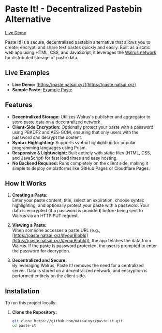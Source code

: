 # Paste It! - Decentralized Pastebin Alternative

[Live Demo](https://paste.natsai.xyz)

Paste It! is a secure, decentralized pastebin alternative that allows you to create, encrypt, and share text pastes quickly and easily. Built as a static web app using HTML, CSS, and JavaScript, it leverages the [Walrus network](https://www.walrus.xyz/about) for distributed storage of paste data.

## Live Examples

- **Live Demo:** [https://paste.natsai.xyz](https://paste.natsai.xyz)
- **Sample Paste:** [Example Paste](https://paste.natsai.xyz/#K93t1uH1sJnMuxpX9yr5nJaZUxgPgKJt2jh0yxhM-nM)

## Features

- **Decentralized Storage:** Utilizes Walrus's publisher and aggregator to store paste data on a decentralized network.
- **Client-Side Encryption:** Optionally protect your paste with a password using PBKDF2 and AES-GCM, ensuring that only users with the password can decrypt the content.
- **Syntax Highlighting:** Supports syntax highlighting for popular programming languages using Prism.
- **Responsive & Lightweight:** Built entirely with static files (HTML, CSS, and JavaScript) for fast load times and easy hosting.
- **No Backend Required:** Runs completely on the client side, making it simple to deploy on platforms like GitHub Pages or Cloudflare Pages.

## How It Works

1. **Creating a Paste:**  
   Enter your paste content, title, select an expiration, choose syntax highlighting, and optionally protect your paste with a password. Your data is encrypted (if a password is provided) before being sent to Walrus via an HTTP PUT request.
   
2. **Viewing a Paste:**  
   When someone accesses a paste URL (e.g., [https://paste.natsai.xyz/#yourBlobId](https://paste.natsai.xyz/#yourBlobId)), the app fetches the data from Walrus. If the paste is password protected, the user is prompted to enter the password for decryption.

3. **Decentralized and Secure:**  
   By leveraging Walrus, Paste It! removes the need for a centralized server. Data is stored on a decentralized network, and encryption is performed entirely on the client side.

## Installation

To run this project locally:

1. **Clone the Repository:**

   ```bash
   git clone https://github.com/natsaixyz/paste-it.git
   cd paste-it
